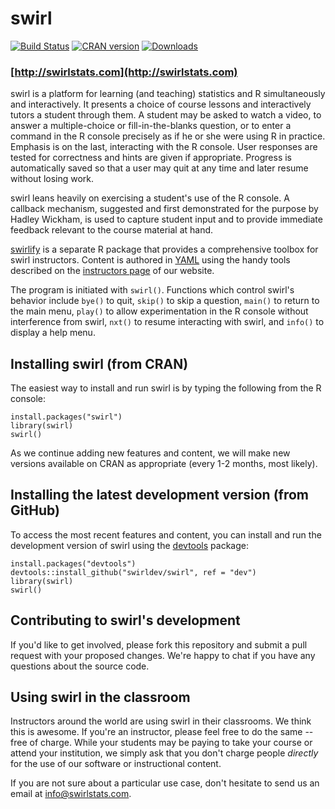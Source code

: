 # swirl

[![Build Status](https://travis-ci.org/swirldev/swirl.png?branch=master)](https://travis-ci.org/swirldev/swirl)
[![CRAN version](http://www.r-pkg.org/badges/version/swirl?color=3399ff)](https://cran.r-project.org/package=swirl)
[![Downloads](http://cranlogs.r-pkg.org/badges/swirl?color=3399ff)](http://cran-logs.rstudio.com/)

### [http://swirlstats.com](http://swirlstats.com)

swirl is a platform for learning (and teaching) statistics and R simultaneously 
and interactively. It presents a choice of course lessons and interactively 
tutors a student through them. A student may be asked to watch a video, to answer a 
multiple-choice or fill-in-the-blanks question, or to enter a command in the R 
console precisely as if he or she were using R in practice. Emphasis is on the 
last, interacting with the R console. User responses are tested for correctness 
and hints are given if appropriate. Progress is automatically saved so that a 
user may quit at any time and later resume without losing work.

swirl leans heavily on exercising a student's use of the R console. A callback 
mechanism, suggested and first demonstrated for the purpose by Hadley Wickham, 
is used to capture student input and to provide immediate feedback relevant to 
the course material at hand.

[swirlify](https://github.com/swirldev/swirlify) is a separate R package that 
provides a comprehensive toolbox for swirl instructors. Content is authored in 
[YAML](http://en.wikipedia.org/wiki/YAML) using the handy tools described on 
the [instructors page](http://swirlstats.com/instructors.html) of our website.

The program is initiated with `swirl()`. Functions which control swirl's 
behavior include `bye()` to quit, `skip()` to skip a question, `main()` to 
return to the main menu, `play()` to allow experimentation in the R console 
without interference from swirl, `nxt()` to resume interacting with swirl, and 
`info()` to display a help menu.


## Installing swirl (from CRAN)

The easiest way to install and run swirl is by typing the following from the R console:

```
install.packages("swirl")
library(swirl)
swirl()
```

As we continue adding new features and content, we will make new versions 
available on CRAN as appropriate (every 1-2 months, most likely).

## Installing the latest development version (from GitHub)

To access the most recent features and content, you can install and run the 
development version of swirl using the [devtools](https://github.com/hadley/devtools) package:

```
install.packages("devtools")
devtools::install_github("swirldev/swirl", ref = "dev")
library(swirl)
swirl()
```

## Contributing to swirl's development

If you'd like to get involved, please fork this repository and submit a pull 
request with your proposed changes. We're happy to chat if you have any 
questions about the source code.

## Using swirl in the classroom

Instructors around the world are using swirl in their classrooms. We think this
is awesome. If you're an instructor, please feel free to do the same -- free of
charge. While your students may be paying to take your course or attend your 
institution, we simply ask that you don't charge people *directly* for the use 
of our software or instructional content.

If you are not sure about a particular use case, don't hesitate to send us an 
email at info@swirlstats.com.
